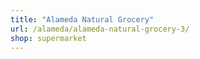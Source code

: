 ```yaml
---
title: "Alameda Natural Grocery"
url: /alameda/alameda-natural-grocery-3/
shop: supermarket
---
```

